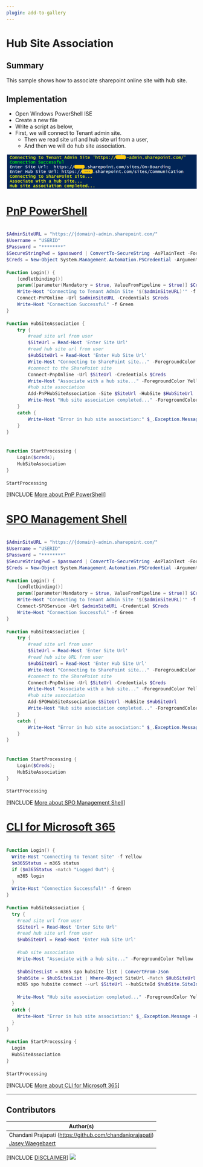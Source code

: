 ```yaml
---
plugin: add-to-gallery
---
```


# Hub Site Association 

## Summary

This sample shows how to associate sharepoint online site with hub site.

## Implementation

- Open Windows PowerShell ISE
- Create a new file
- Write a script as below,
- First, we will connect to Tenant admin site.
    - Then we read site url and hub site url from a user,
    - And then we will do hub site association.
 
![Example Screenshot](assets/preview.png)

# [PnP PowerShell](#tab/pnpps)
```powershell

$AdminSiteURL = "https://{domain}-admin.sharepoint.com/"
$Username = "USERID"
$Password = "********"
$SecureStringPwd = $password | ConvertTo-SecureString -AsPlainText -Force 
$Creds = New-Object System.Management.Automation.PSCredential -ArgumentList $username, $secureStringPwd

Function Login() {
    [cmdletbinding()]
    param([parameter(Mandatory = $true, ValueFromPipeline = $true)] $Creds)     
    Write-Host "Connecting to Tenant Admin Site '$($adminSiteURL)'" -f Yellow   
    Connect-PnPOnline -Url $adminSiteURL -Credentials $Creds
    Write-Host "Connection Successful" -f Green 
}

Function HubSiteAssociation {  
    try {  
        #read site url from user  
        $SiteUrl = Read-Host 'Enter Site Url'  
        #read hub site url from user  
        $HubSiteUrl = Read-Host 'Enter Hub Site Url'         
        Write-Host "Connecting to SharePoint site..." -ForegroundColor Yellow  
        #connect to the SharePoint site  
        Connect-PnpOnline -Url $SiteUrl -Credentials $Creds     
        Write-Host "Associate with a hub site..." -ForegroundColor Yellow           
        #hub site association           
        Add-PnPHubSiteAssociation -Site $SiteUrl -HubSite $HubSiteUrl   
        Write-Host "Hub site association completed..." -ForegroundColor Yellow  
    }  
    catch {  
        Write-Host "Error in hub site association:" $_.Exception.Message -ForegroundColor Red  
    }  
}


Function StartProcessing {
    Login($creds);
    HubSiteAssociation
}

StartProcessing

```
[!INCLUDE [More about PnP PowerShell](../../docfx/includes/MORE-PNPPS.md)]

# [SPO Management Shell](#tab/spoms-ps)

```powershell

$AdminSiteURL = "https://{domain}-admin.sharepoint.com/"
$Username = "USERID"
$Password = "********"
$SecureStringPwd = $password | ConvertTo-SecureString -AsPlainText -Force 
$Creds = New-Object System.Management.Automation.PSCredential -ArgumentList $username, $secureStringPwd

Function Login() {
    [cmdletbinding()]
    param([parameter(Mandatory = $true, ValueFromPipeline = $true)] $Creds)     
    Write-Host "Connecting to Tenant Admin Site '$($adminSiteURL)'" -f Yellow   
    Connect-SPOService -Url $adminSiteURL -Credential $Creds
    Write-Host "Connection Successful" -f Green 
}

Function HubSiteAssociation {  
    try {  
        #read site url from user  
        $SiteUrl = Read-Host 'Enter Site Url'  
        #read hub site URL from user  
        $HubSiteUrl = Read-Host 'Enter Hub Site Url'         
        Write-Host "Connecting to SharePoint site..." -ForegroundColor Yellow  
        #connect to the SharePoint site  
        Connect-PnpOnline -Url $SiteUrl -Credentials $Creds     
        Write-Host "Associate with a hub site..." -ForegroundColor Yellow           
        #hub site association           
        Add-SPOHubSiteAssociation $SiteUrl -HubSite $HubSiteUrl   
        Write-Host "Hub site association completed..." -ForegroundColor Yellow  
    }  
    catch {  
        Write-Host "Error in hub site association:" $_.Exception.Message -ForegroundColor Red  
    }  
}


Function StartProcessing {
    Login($Creds);
    HubSiteAssociation
}

StartProcessing

```
[!INCLUDE [More about SPO Management Shell](../../docfx/includes/MORE-SPOMS.md)]

# [CLI for Microsoft 365](#tab/cli-m365-ps)
```powershell

Function Login() {
  Write-Host "Connecting to Tenant Site" -f Yellow   
  $m365Status = m365 status
  if ($m365Status -match "Logged Out") {
    m365 login
  }
  Write-Host "Connection Successful!" -f Green 
}

Function HubSiteAssociation {  
  try {  
    #read site url from user  
    $SiteUrl = Read-Host 'Enter Site Url'  
    #read hub site url from user  
    $HubSiteUrl = Read-Host 'Enter Hub Site Url'   
              
    #hub site association           
    Write-Host "Associate with a hub site..." -ForegroundColor Yellow    
    
    $hubSitesList = m365 spo hubsite list | ConvertFrom-Json
    $hubSite = $hubSitesList | Where-Object SiteUrl -Match $HubSiteUrl 
    m365 spo hubsite connect --url $SiteUrl --hubSiteId $hubSite.SiteId 

    Write-Host "Hub site association completed..." -ForegroundColor Yellow  
  }  
  catch {  
    Write-Host "Error in hub site association:" $_.Exception.Message -ForegroundColor Red  
  }  
}

Function StartProcessing {
  Login
  HubSiteAssociation
}

StartProcessing

```
[!INCLUDE [More about CLI for Microsoft 365](../../docfx/includes/MORE-CLIM365.md)]

***

## Contributors

| Author(s) |
|-----------|
| Chandani Prajapati (https://github.com/chandaniprajapati) |
| [Jasey Waegebaert](https://github.com/Jwaegebaert) |

[!INCLUDE [DISCLAIMER](../../docfx/includes/DISCLAIMER.md)]
<img src="https://pnptelemetry.azurewebsites.net/script-samples/scripts/spo-hub-sites-association" aria-hidden="true" />
